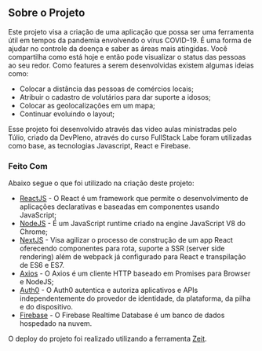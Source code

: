 ## Sobre o Projeto

Este projeto visa a criação de uma aplicação que possa ser uma ferramenta útil em tempos da pandemia envolvendo o vírus COVID-19.
É uma forma de ajudar no controle da doença e saber as áreas mais atingidas.
Você compartilha como está hoje e então pode visualizar o status das pessoas ao seu redor.
Como features a serem desenvolvidas existem algumas ideias como:
- Colocar a distância das pessoas de comércios locais;
- Atribuir o cadastro de volutários para dar suporte a idosos;
- Colocar as geolocalizações em um mapa;
- Continuar evoluindo o layout;

Esse projeto foi desenvolvido através das video aulas ministradas pelo Túlio, criado da DevPleno, através do curso FullStack Labe foram utilizadas como base, as tecnologias Javascript, React e Firebase.

### Feito Com

Abaixo segue o que foi utilizado na criação deste projeto:
- [ReactJS](https://reactjs.org/) - O React é um framework que permite o desenvolvimento de aplicações declarativas e baseadas em componentes usando JavaScript;
- [NodeJS](https://nodejs.org/en/) - É um JavaScript runtime criado na engine JavaScript V8 do Chrome;
- [NextJS](https://nextjs.org/) - Visa agilizar o processo de construção de um app React oferecendo componentes para rota, suporte a SSR (server side rendering) além de webpack já configurado para React e transpilação de ES6 e ES7.
- [Axios](https://github.com/axios/axios) - O Axios é um cliente HTTP baseado em Promises para Browser e NodeJS;
- [Auth0](https://auth0.com/) - O Auth0 autentica e autoriza aplicativos e APIs independentemente do provedor de identidade, da plataforma, da pilha e do dispositivo.
- [Firebase](https://firebase.google.com/?hl=pt-br) - O Firebase Realtime Database é um banco de dados hospedado na nuvem.

O deploy do projeto foi realizado utilizando a ferramenta [Zeit](https://zeit.co/).
